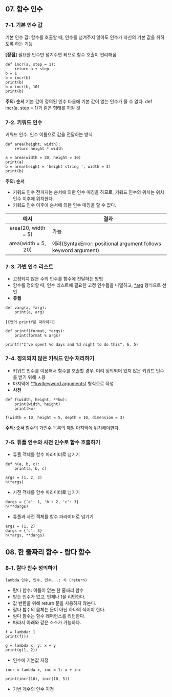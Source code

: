 ## 07. 함수 인수
### 7-1. 기본 인수 값
기본 인수 값: 함수를 호출할 때, 인수를 넘겨주지 않아도 인수가 자신의 기본 값을 취하도록 하는 기능

**[장점]** 
필요한 인수만 넘겨주면 되므로 함수 호출이 편리해짐

~~~
def incr(a, step = 1):
    return a + step
b = 1
b = incr(b)
print(b)
b = incr(b, 10)
print(b)
~~~

**주의: 순서**
기본 값이 정의된 인수 다음에 기본 값이 없는 인수가 올 수 없다.
def incr(a, step = 1)과 같은 형태를 지킬 것

### 7-2. 키워드 인수
키워드 인수: 인수 이름으로 값을 전달하는 방식
~~~
def area(height, width):
    return height * width

a = area(width = 20, height = 10)
print(a)
b = area(height = 'height string ', width = 3)
print(b)
~~~

**주의: 순서**
- 키워드 인수 전까지는 순서에 의한 인수 매칭을 하므로, 키워드 인수의 위치는 위치 인수 이후에 위치한다.
- 키워드 인수 이후에 순서에 의한 인수 매칭을 할 수 없다.

|         예시        | 결과                                                            |
|:-------------------:|-----------------------------------------------------------------|
| area(20, width = 5) | 가능                                                            |
| area(width = 5, 20) | 에러(SyntaxError: positional argument follows keyword argument) |

### 7-3. 가변 인수 리스트
- 고정되지 않은 수의 인수를 함수에 전달하는 방법
- 함수를 정의할 때, 인수 리스트에 필요한 고정 인수들을 나열하고, <U>*arg</U> 형식으로 선언
- **튜플**

~~~
def varg(a, *arg):
    print(a, arg)
~~~

~~~
[C언어 printf문 따라하기]

def printf(format, *args):
    print(format % args)

printf("I've spent %d days and %d night to do this", 6, 5)
~~~

### 7-4. 정의되지 않은 키워드 인수 처리하기
- 키워드 인수를 이용해서 함수를 호출할 경우, 미리 정의되어 있지 않은 키워드 인수를 받기 위해 ㅅ용
- 마지막에 <U>**kw(keyword arguments)</U> 형식으로 작성
- **사전**

~~~
def f(width, height, **kw):
    print(width, height)
    print(kw)

f(width = 10, height = 5, depth = 10, dimension = 3)
~~~

**주의: 순서**
함수의 가인수 목록의 제일 마지막에 위치해야한다.

### 7-5. 튜플 인수와 사전 인수로 함수 호출하기
- 튜플 객체를 함수 파라미터로 넘기기
~~~
def h(a, b, c):
    print(a, b, c)

args = (1, 2, 3)
h(*args)
~~~

- 사전 객체를 함수 파라미터로 넘기기
~~~
dargs = {'a': 1, 'b': 2, 'c': 3}
h(**dargs)
~~~

- 튜플과 사전 객체를 함수 파라미터로 넘기기
~~~
args = (1, 2)
dargs = {'c': 3}
h(*args, **dargs)
~~~

## 08. 한 줄짜리 함수 - 람다 함수
### 8-1. 람다 함수 정의하기
~~~
lambda 인수, 인수, 인수...: 식 (return)
~~~

- 람다 함수: 이름이 없는 한 줄짜리 함수
- 받는 인수가 없고, 언제나 1을 리턴한다.
- 값 반환을 위해 return 문을 사용하지 않는다.
- 람다 함수의 몸체는 문이 아닌 하나의 식어야 한다.
- 람다 함수는 함수 레퍼런스를 리턴한다.
- 따라서 아래와 같은 소스가 가능하다.

~~~
f = lambda: 1
print(f())

g = lambda x, y: x + y
print(g(1, 2))
~~~

- 인수에 기본값 지정
~~~
incr = lambda x, inc = 1: x + inc

print(incr(10), incr(10, 5))
~~~

- 가변 개수의 인수 지정